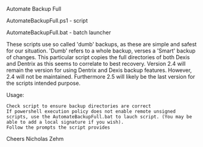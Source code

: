 Automate Backup Full

AutomateBackupFull.ps1 - script

AutomateBackupFull.bat - batch launcher

These scripts use so called 'dumb' backups, as these are simple and safest for our situation. 'Dumb' refers to a whole backup, verses a 'Smart' backup of changes. This particular script copies the full directories of both Dexis and Dentrix as this seems to correlate to best recovery. Version 2.4 will remain the version for using Dentrix and Dexis backup features. However, 2.4 will not be maintained. Furthermore 2.5 will likely be the last version for the scripts intended purpose.

Usage:

    Check script to ensure backup directories are correct
    If powershell execution policy does not enable remote unsigned scripts, use the AutomateBackupFull.bat to lauch script. (You may be able to add a local signature if you wish).
    Follow the prompts the script provides

Cheers Nicholas Zehm
